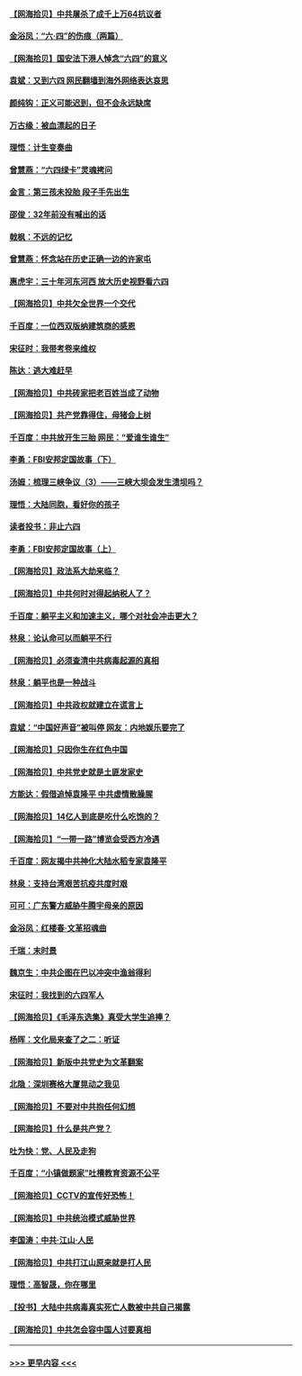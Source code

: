 #### [【网海拾贝】中共屠杀了成千上万64抗议者](../pages/nsc993/n13002713.md?t=06062002) 
#### [金浴凤：“六·四”的伤痕（两篇）](../pages/nsc993/n13001719.md?t=06062002) 
#### [【网海拾贝】国安法下港人悼念“六四”的意义](../pages/nsc993/n13001039.md?t=06062002) 
#### [袁斌：又到六四 网民翻墙到海外网络表达哀思](../pages/nsc993/n13000995.md?t=06062002) 
#### [颜纯钩：正义可能迟到，但不会永远缺席](../pages/nsc993/n13000920.md?t=06062002) 
#### [万古缘：被血漂起的日子](../pages/nsc993/n13000914.md?t=06062002) 
#### [理悟：计生变奏曲](../pages/nsc993/n13000414.md?t=06062002) 
#### [曾慧燕：“六四绿卡”灵魂拷问](../pages/nsc993/n13000277.md?t=06062002) 
#### [金言：第三孩未投胎 段子手先出生](../pages/nsc993/n13000215.md?t=06062002) 
#### [邵俊：32年前没有喊出的话](../pages/nsc993/n13000181.md?t=06062002) 
#### [戟枫：不远的记忆](../pages/nsc993/n13000121.md?t=06062002) 
#### [曾慧燕：怀念站在历史正确一边的许家屯](../pages/nsc993/n13000073.md?t=06062002) 
#### [惠虎宇：三十年河东河西 放大历史视野看六四](../pages/nsc993/n13000018.md?t=06062002) 
#### [【网海拾贝】中共欠全世界一个交代](../pages/nsc993/n12998706.md?t=06062002) 
#### [千百度：一位西双版纳建筑商的感恩](../pages/nsc993/n12998487.md?t=06062002) 
#### [宋征时：我带考卷来维权](../pages/nsc993/n12994088.md?t=06062002) 
#### [陈达：逃大难赶早](../pages/nsc993/n12993569.md?t=06062002) 
#### [【网海拾贝】中共砖家把老百姓当成了动物](../pages/nsc993/n12993483.md?t=06062002) 
#### [【网海拾贝】共产党靠得住，母猪会上树](../pages/nsc993/n12990730.md?t=06062002) 
#### [千百度：中共放开生三胎 网民：“爱谁生谁生”](../pages/nsc993/n12990644.md?t=06062002) 
#### [李勇：FBI安邦定国故事（下）](../pages/nsc993/n12987854.md?t=06062002) 
#### [汤姆：梳理三峡争议（3）——三峡大坝会发生溃坝吗？](../pages/nsc993/n12989806.md?t=06062002) 
#### [理悟：大陆同胞，看好你的孩子](../pages/nsc993/n12989778.md?t=06062002) 
#### [读者投书：非止六四](../pages/nsc993/n12989673.md?t=06062002) 
#### [李勇：FBI安邦定国故事（上）](../pages/nsc993/n12987749.md?t=06062002) 
#### [【网海拾贝】政法系大劫来临？](../pages/nsc993/n12987596.md?t=06062002) 
#### [【网海拾贝】中共何时对得起纳税人了？](../pages/nsc993/n12985578.md?t=06062002) 
#### [千百度：躺平主义和加速主义，哪个对社会冲击更大？](../pages/nsc993/n12985512.md?t=06062002) 
#### [林泉：论认命可以而躺平不行](../pages/nsc993/n12985505.md?t=06062002) 
#### [【网海拾贝】必须查清中共病毒起源的真相](../pages/nsc993/n12984276.md?t=06062002) 
#### [林泉：躺平也是一种战斗](../pages/nsc993/n12984194.md?t=06062002) 
#### [【网海拾贝】中共政权就建立在谎言上](../pages/nsc993/n12981880.md?t=06062002) 
#### [袁斌：“中国好声音”被叫停 网友：内地娱乐要完了](../pages/nsc993/n12981826.md?t=06062002) 
#### [【网海拾贝】只因你生在红色中国](../pages/nsc993/n12979096.md?t=06062002) 
#### [【网海拾贝】中共党史就是土匪发家史](../pages/nsc993/n12976478.md?t=06062002) 
#### [方能达：假借追悼袁隆平 中共虚情散臊腥](../pages/nsc993/n12976396.md?t=06062002) 
#### [【网海拾贝】14亿人到底是吃什么吃饱的？](../pages/nsc993/n12974125.md?t=06062002) 
#### [【网海拾贝】“一带一路”博览会受西方冷遇](../pages/nsc993/n12971787.md?t=06062002) 
#### [千百度：网友揭中共神化大陆水稻专家袁隆平](../pages/nsc993/n12971733.md?t=06062002) 
#### [林泉：支持台湾艰苦抗疫共度时艰](../pages/nsc993/n12971350.md?t=06062002) 
#### [可可：广东警方威胁牛腾宇母亲的原因](../pages/nsc993/n12971100.md?t=06062002) 
#### [金浴凤：红楼春·文革招魂曲](../pages/nsc993/n12970354.md?t=06062002) 
#### [千瑞：末时景](../pages/nsc993/n12970337.md?t=06062002) 
#### [魏京生：中共企图在巴以冲突中渔翁得利](../pages/nsc993/n12970286.md?t=06062002) 
#### [宋征时：我找到的六四军人](../pages/nsc993/n12970213.md?t=06062002) 
#### [【网海拾贝】《毛泽东选集》真受大学生追捧？](../pages/nsc993/n12968779.md?t=06062002) 
#### [杨晖：文化局来查了之二：听证](../pages/nsc993/n12966528.md?t=06062002) 
#### [【网海拾贝】新版中共党史为文革翻案](../pages/nsc993/n12967526.md?t=06062002) 
#### [北隐：深圳赛格大厦晃动之我见](../pages/nsc993/n12967393.md?t=06062002) 
#### [【网海拾贝】不要对中共抱任何幻想](../pages/nsc993/n12965222.md?t=06062002) 
#### [【网海拾贝】什么是共产党？](../pages/nsc993/n12962781.md?t=06062002) 
#### [吐为快：党、人民及走狗](../pages/nsc993/n12962747.md?t=06062002) 
#### [千百度：“小镇做题家”吐槽教育资源不公平](../pages/nsc993/n12962705.md?t=06062002) 
#### [【网海拾贝】CCTV的宣传好恐怖！](../pages/nsc993/n12959984.md?t=06062002) 
#### [【网海拾贝】中共统治模式威胁世界](../pages/nsc993/n12957622.md?t=06062002) 
#### [李国涛：中共‧江山‧人民](../pages/nsc993/n12957502.md?t=06062002) 
#### [【网海拾贝】中共打江山原来就是打人民](../pages/nsc993/n12954345.md?t=06062002) 
#### [理悟：高智晟，你在哪里](../pages/nsc993/n12953115.md?t=06062002) 
#### [【投书】大陆中共病毒真实死亡人数被中共自己揭露](../pages/nsc993/n12953050.md?t=06062002) 
#### [【网海拾贝】中共怎会容中国人讨要真相](../pages/nsc993/n12952161.md?t=06062002) 

----
#### [ >>> 更早内容 <<< ](../indexes/nsc993-earlier.md)

